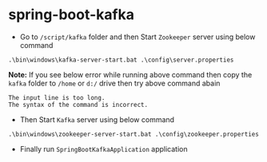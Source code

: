 # spring-boot-kafka

- Go to `/script/kafka` folder and then Start `Zookeeper` server using below command

```
.\bin\windows\kafka-server-start.bat .\config\server.properties
```

**Note:** If you see below error while running above command then copy the `kafka` folder to `/home` or `d:/` drive then try above command abain

```
The input line is too long.
The syntax of the command is incorrect.
```

- Then Start `Kafka` server using below command

```
.\bin\windows\zookeeper-server-start.bat .\config\zookeeper.properties
```

- Finally run `SpringBootKafkaApplication` application